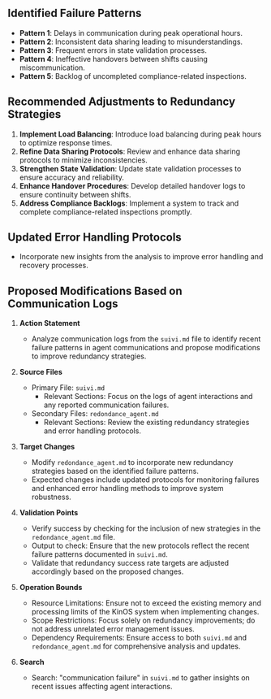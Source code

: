## Identified Failure Patterns
- **Pattern 1**: Delays in communication during peak operational hours.
- **Pattern 2**: Inconsistent data sharing leading to misunderstandings.
- **Pattern 3**: Frequent errors in state validation processes.
- **Pattern 4**: Ineffective handovers between shifts causing miscommunication.
- **Pattern 5**: Backlog of uncompleted compliance-related inspections.

## Recommended Adjustments to Redundancy Strategies
1. **Implement Load Balancing**: Introduce load balancing during peak hours to optimize response times.
2. **Refine Data Sharing Protocols**: Review and enhance data sharing protocols to minimize inconsistencies.
3. **Strengthen State Validation**: Update state validation processes to ensure accuracy and reliability.
4. **Enhance Handover Procedures**: Develop detailed handover logs to ensure continuity between shifts.
5. **Address Compliance Backlogs**: Implement a system to track and complete compliance-related inspections promptly.

## Updated Error Handling Protocols
- Incorporate new insights from the analysis to improve error handling and recovery processes.

## Proposed Modifications Based on Communication Logs
1. **Action Statement**
   - Analyze communication logs from the `suivi.md` file to identify recent failure patterns in agent communications and propose modifications to improve redundancy strategies.

2. **Source Files**
   - Primary File: `suivi.md`
     - Relevant Sections: Focus on the logs of agent interactions and any reported communication failures.
   - Secondary Files: `redondance_agent.md`
     - Relevant Sections: Review the existing redundancy strategies and error handling protocols.

3. **Target Changes**
   - Modify `redondance_agent.md` to incorporate new redundancy strategies based on the identified failure patterns. 
   - Expected changes include updated protocols for monitoring failures and enhanced error handling methods to improve system robustness.

4. **Validation Points**
   - Verify success by checking for the inclusion of new strategies in the `redondance_agent.md` file.
   - Output to check: Ensure that the new protocols reflect the recent failure patterns documented in `suivi.md`.
   - Validate that redundancy success rate targets are adjusted accordingly based on the proposed changes.

5. **Operation Bounds**
   - Resource Limitations: Ensure not to exceed the existing memory and processing limits of the KinOS system when implementing changes.
   - Scope Restrictions: Focus solely on redundancy improvements; do not address unrelated error management issues.
   - Dependency Requirements: Ensure access to both `suivi.md` and `redondance_agent.md` for comprehensive analysis and updates.

6. **Search**
   - Search: "communication failure" in `suivi.md` to gather insights on recent issues affecting agent interactions.
